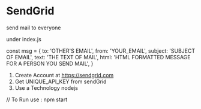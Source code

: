 # SendGrid

send mail to everyone

under index.js

const msg = {
  to: 'OTHER'S EMAIL',
  from: 'YOUR_EMAIL', 
  subject: 'SUBJECT OF EMAIL',
  text: 'THE TEXT OF MAIL', 
  html: 'HTML FORMATTED MESSAGE FOR A PERSON YOU SEND MAIL',
}

1. Create Account at https://sendgrid.com
2. Get  UNIQUE_API_KEY from sendGrid
3. Use a Technology nodejs

// To Run 
use : npm start
